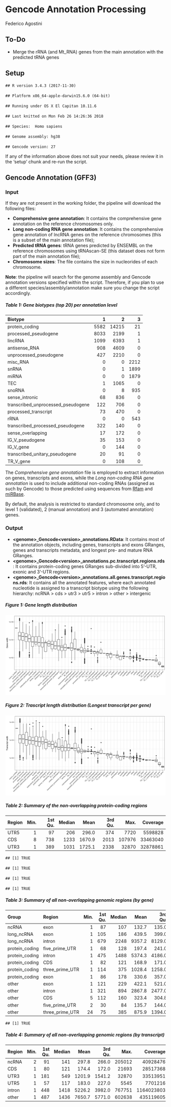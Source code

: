 Gencode Annotation Processing
================
Federico Agostini

## To-Do

  - Merge the rRNA (and Mt\_RNA) genes from the main annotation with the
    predicted tRNA genes

## Setup

    ## R version 3.4.3 (2017-11-30)

    ## Platform x86_64-apple-darwin15.6.0 (64-bit)

    ## Running under OS X El Capitan 10.11.6

    ## Last knitted on Mon Feb 26 14:26:36 2018

    ## Species:  Homo sapiens

    ## Genome assembly: hg38

    ## Gencode version: 27

If any of the information above does not suit your needs, please review
it in the ‘setup’ chunk and re-run the script.

## Gencode Annotation (GFF3)

### Input

If they are not present in the working folder, the pipeline will
download the following files:

  - **Comprehensive gene annotation**: It contains the comprehensive
    gene annotation on the reference chromosomes only.
  - **Long non-coding RNA gene annotation**: It contains the
    comprehensive gene annotation of lncRNA genes on the reference
    chromosomes (this is a subset of the main annotation file);
  - **Predicted tRNA genes**: tRNA genes predicted by ENSEMBL on the
    reference chromosomes using tRNAscan-SE (this dataset does not form
    part of the main annotation file);
  - **Chromosome sizes**: The file contains the size in nucleorides of
    each chromosome.

**Note**: the pipeline will search for the genome assembly and Gencode
annotation versions specified within the script. Therefore, if you plan
to use a different species/assembly/annotation make sure you change the
script accordingly.

##### Table 1: Gene biotypes (top 20) per annotation level

| Biotype                              |    1 |     2 |    3 |
| :----------------------------------- | ---: | ----: | ---: |
| protein\_coding                      | 5582 | 14215 |   21 |
| processed\_pseudogene                | 8033 |  2199 |    1 |
| lincRNA                              | 1099 |  6393 |    1 |
| antisense\_RNA                       |  908 |  4609 |    0 |
| unprocessed\_pseudogene              |  427 |  2210 |    0 |
| misc\_RNA                            |    0 |     0 | 2212 |
| snRNA                                |    0 |     1 | 1899 |
| miRNA                                |    0 |     0 | 1879 |
| TEC                                  |    1 |  1065 |    0 |
| snoRNA                               |    0 |     8 |  935 |
| sense\_intronic                      |   68 |   836 |    0 |
| transcribed\_unprocessed\_pseudogene |  122 |   706 |    0 |
| processed\_transcript                |   73 |   470 |    0 |
| rRNA                                 |    0 |     0 |  543 |
| transcribed\_processed\_pseudogene   |  322 |   140 |    0 |
| sense\_overlapping                   |   17 |   172 |    0 |
| IG\_V\_pseudogene                    |   35 |   153 |    0 |
| IG\_V\_gene                          |    0 |   144 |    0 |
| transcribed\_unitary\_pseudogene     |   20 |    91 |    0 |
| TR\_V\_gene                          |    0 |   108 |    0 |

The *Comprehensive gene annotation* file is employed to extract
information on genes, transcripts and exons, while the *Long non-coding
RNA gene annotation* is used to include additional non-coding RNAs
(assigned as such by Gencode) to those predicted using sequences from
[Rfam](http://rfam.xfam.org/) and [miRBase](http://www.mirbase.org/).

By default, the analysis is restricted to standard chromosome only, and
to level 1 (validated), 2 (manual annotation) and 3 (automated
annotation) genes.

### Output

  - **\<genome\>\_Gencode\<version\>\_annotations.RData**: It contains
    most of the annotation objects, including genes, transcripts and
    exons GRanges, genes and transcripts metadata, and longest pre- and
    mature RNA
    GRanges.
  - **\<genome\>\_Gencode\<version\>\_annotations.pc.transcript.regions.rds**:
    It contains protein-coding genes GRanges sub-divided into 5’-UTR,
    exonic and 3’-UTR
    regions.
  - **\<genome\>\_Gencode\<version\>\_annotations.all.genes.transcript.regions.rds**:
    It contains all the annotated features, where each annotated
    nucleotide is assigned to a transcript biotype using the following
    hierarchy: ncRNA \> cds \> utr3 \> utr5 \> intron \> other \>
    intergenic

##### Figure 1: Gene length distribution

![](img/gene_length.png)

##### Figure 2: Trascript length distribution (Longest transcript per gene)

![](img/txs_length.png)

##### Table 2: Summary of the non-overlapping protein-coding regions

| Region | Min. | 1st Qu. | Median |   Mean | 3rd Qu. |   Max. | Coverage |
| :----- | ---: | ------: | -----: | -----: | ------: | -----: | -------: |
| UTR5   |    1 |      97 |    206 |  296.0 |     374 |   7720 |  5598828 |
| CDS    |    8 |     738 |   1233 | 1670.9 |    2013 | 107976 | 33463040 |
| UTR3   |    1 |     389 |   1031 | 1725.1 |    2338 |  32870 | 32878861 |

    ## [1] TRUE

    ## [1] TRUE

    ## [1] TRUE

    ## [1] TRUE

##### Table 3: Summary of all non-overlapping genomic regions (by gene)

| Group           | Region            | Min. | 1st Qu. | Median |   Mean | 3rd Qu. |   Max. |   Coverage |
| :-------------- | :---------------- | ---: | ------: | -----: | -----: | ------: | -----: | ---------: |
| ncRNA           | exon              |    1 |      87 |    107 |  132.7 |   135.0 |   1559 |     983921 |
| long\_ncRNA     | exon              |    1 |     105 |    186 |  439.5 |   399.0 | 205012 |   21876296 |
| long\_ncRNA     | intron            |    1 |     679 |   2248 | 9357.2 |  8129.0 | 409122 |  351280063 |
| protein\_coding | five\_prime\_UTR  |    1 |      68 |    128 |  197.4 |   241.0 |   6724 |    9038707 |
| protein\_coding | intron            |    1 |     475 |   1488 | 5374.3 |  4186.0 | 767751 | 1183220603 |
| protein\_coding | CDS               |    1 |      82 |    121 |  168.9 |   171.0 |  21693 |   35402109 |
| protein\_coding | three\_prime\_UTR |    1 |     114 |    375 | 1028.4 |  1258.0 |  32870 |   37594131 |
| protein\_coding | exon              |    1 |      86 |    178 |  330.6 |   357.0 |   9411 |   17154213 |
| other           | exon              |    1 |     121 |    229 |  422.1 |   521.0 |  12496 |   12362613 |
| other           | intron            |    1 |     321 |    894 | 2867.8 |  2477.0 | 311063 |   40788428 |
| other           | CDS               |    5 |     112 |    160 |  323.4 |   304.8 |   1074 |      70504 |
| other           | five\_prime\_UTR  |    2 |      30 |     84 |  135.7 |   144.0 |   1853 |       8819 |
| other           | three\_prime\_UTR |   24 |      75 |    385 |  875.9 |  1394.0 |   3688 |      39417 |

    ## [1] TRUE

##### Table 4: Summary of all non-overlapping genomic regions (by transcript)

| Region | Min. | 1st Qu. | Median |   Mean | 3rd Qu. |   Max. |   Coverage |
| :----- | ---: | ------: | -----: | -----: | ------: | -----: | ---------: |
| ncRNA  |    2 |      91 |    141 |  297.8 |   266.0 | 205012 |   40928476 |
| CDS    |    1 |      80 |    121 |  174.4 |   172.0 |  21693 |   28517368 |
| UTR3   |    1 |     181 |    549 | 1201.9 |  1541.2 |  32870 |   33513951 |
| UTR5   |    1 |      57 |    117 |  183.0 |   227.0 |   5545 |    7701216 |
| intron |    1 |     448 |   1418 | 5226.2 |  3982.0 | 767751 | 1164023803 |
| other  |    1 |     487 |   1436 | 7650.7 |  5771.0 | 602638 |  435119605 |

